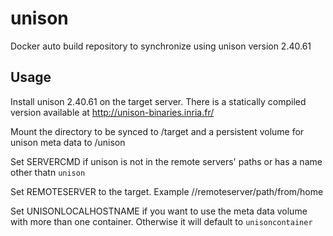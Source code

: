 # unison
Docker auto build repository to synchronize using unison version 2.40.61

## Usage
Install unison 2.40.61 on the target server. There is a statically compiled
version available at http://unison-binaries.inria.fr/

Mount the directory to be synced to /target and a persistent volume for unison
meta data to /unison

Set SERVERCMD if unison is not in the remote servers' paths or has a name other
thatn `unison`

Set REMOTESERVER to the target. Example //remoteserver/path/from/home

Set UNISONLOCALHOSTNAME if you want to use the meta data volume with more than
one container. Otherwise it will default to `unisoncontainer`
